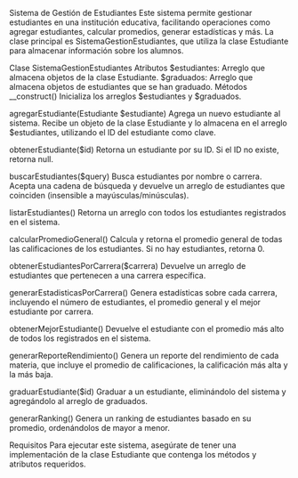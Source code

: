 Sistema de Gestión de Estudiantes
Este sistema permite gestionar estudiantes en una institución educativa, facilitando operaciones como agregar estudiantes, calcular promedios, generar estadísticas y más. La clase principal es SistemaGestionEstudiantes, que utiliza la clase Estudiante para almacenar información sobre los alumnos.

Clase SistemaGestionEstudiantes
Atributos
$estudiantes: Arreglo que almacena objetos de la clase Estudiante.
$graduados: Arreglo que almacena objetos de estudiantes que se han graduado.
Métodos
__construct()
Inicializa los arreglos $estudiantes y $graduados.

agregarEstudiante(Estudiante $estudiante)
Agrega un nuevo estudiante al sistema. Recibe un objeto de la clase Estudiante y lo almacena en el arreglo $estudiantes, utilizando el ID del estudiante como clave.

obtenerEstudiante($id)
Retorna un estudiante por su ID. Si el ID no existe, retorna null.

buscarEstudiantes($query)
Busca estudiantes por nombre o carrera. Acepta una cadena de búsqueda y devuelve un arreglo de estudiantes que coinciden (insensible a mayúsculas/minúsculas).

listarEstudiantes()
Retorna un arreglo con todos los estudiantes registrados en el sistema.

calcularPromedioGeneral()
Calcula y retorna el promedio general de todas las calificaciones de los estudiantes. Si no hay estudiantes, retorna 0.

obtenerEstudiantesPorCarrera($carrera)
Devuelve un arreglo de estudiantes que pertenecen a una carrera específica.

generarEstadisticasPorCarrera()
Genera estadísticas sobre cada carrera, incluyendo el número de estudiantes, el promedio general y el mejor estudiante por carrera.

obtenerMejorEstudiante()
Devuelve el estudiante con el promedio más alto de todos los registrados en el sistema.

generarReporteRendimiento()
Genera un reporte del rendimiento de cada materia, que incluye el promedio de calificaciones, la calificación más alta y la más baja.

graduarEstudiante($id)
Graduar a un estudiante, eliminándolo del sistema y agregándolo al arreglo de graduados.

generarRanking()
Genera un ranking de estudiantes basado en su promedio, ordenándolos de mayor a menor.

Requisitos
Para ejecutar este sistema, asegúrate de tener una implementación de la clase Estudiante que contenga los métodos y atributos requeridos.
